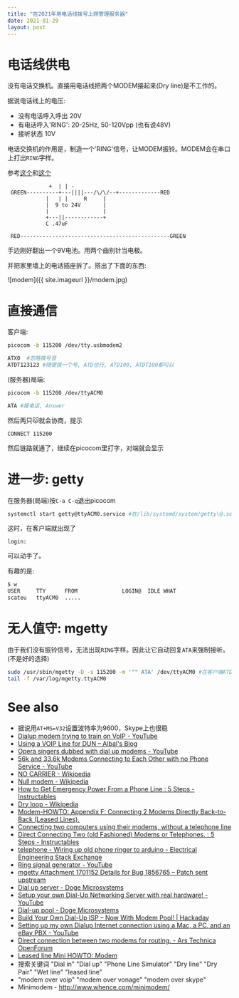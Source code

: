 ```yaml
---
title: "在2021年用电话线拨号上网管理服务器"
date: 2021-01-29
layout: post
---
```


# 电话线供电

没有电话交换机。直接用电话线把两个MODEM接起来(Dry line)是不工作的。

据说电话线上的电压:

 - 没有电话呼入呼出 20V
 - 有电话呼入'RING': 20-25Hz, 50-120Vpp (也有说48V)
 - 接听状态 10V

电话交换机的作用是，制造一个'RING'信号，让MODEM振铃。MODEM会在串口上打出`RING`字样。

参考[这个](http://www.tldp.org/HOWTO/Modem-HOWTO-26.html)和[这个](https://www.jagshouse.com/modem.html)

```
		     +  | | -
 GREEN----------+---||||---/\/\/--+-------------RED
    	    |   | |     R     |
    	    |  9 to 24V       |
    	    |                 |
    	    +---||------------+
    		C .47uF

 RED-----------------------------------------------GREEN

```

手边刚好翻出一个9V电池。用两个曲别针当电极。

并把家里墙上的电话插座拆了。搭出了下面的东西:

![modem]({{ site.imageurl }}/modem.jpg)

# 直接通信

客户端:

```bash
picocom -b 115200 /dev/tty.usbmodem2

ATX0  #忽略拨号音
ATDT123123 #随便拨一个号, ATD也行, ATD100, ATDT100都可以
```

(服务器)局端:

```bash
picocom -b 115200 /dev/ttyACM0

ATA #接电话, Answer
```

然后两只🐱就会协商，提示

```
CONNECT 115200
```

然后链路就通了，继续在picocom里打字，对端就会显示


# 进一步: getty

在服务器(局端)按`C-a C-q`退出picocom


```bash
systemctl start getty@ttyACM0.service #在/lib/systemd/system/getty\@.service 里可以看到，实际上是/sbin/agetty
```

这时，在客户端就出现了

```
login:
```

可以动手了。

有趣的是:

```bash
$ w
USER     TTY      FROM              LOGIN@  IDLE WHAT
scateu   ttyACM0  .....
```

# 无人值守: mgetty

由于我们没有振铃信号，无法出现`RING`字样。因此让它自动回复`ATA`来强制接听。(不是好的选择)

```bash
sudo /usr/sbin/mgetty -D -s 115200 -m '"" ATA' /dev/ttyACM0 #在客户端ATD指令之后再敲回车
tail -f /var/log/mgetty.ttyACM0
```


# See also

 - 据说用`AT+MS=V32`设置波特率为9600，Skype上也很稳
 - [Dialup modem trying to train on VoIP - YouTube](https://www.youtube.com/watch?v=XK0ReVwK8wE)
 - [Using a VOIP Line for DUN – Albal's Blog](https://albal21.wordpress.com/2013/01/21/using-a-voip-line-for-dun/)
 - [Opera singers dubbed with dial up modems - YouTube](https://www.youtube.com/watch?v=AdgvceSBroU)
 - [56k and 33.6k Modems Connecting to Each Other with no Phone Service - YouTube](https://www.youtube.com/watch?v=luarFqislIc)
 - [NO CARRIER - Wikipedia](https://en.wikipedia.org/wiki/NO_CARRIER)
 - [Null modem - Wikipedia](https://en.wikipedia.org/wiki/Null_modem)
 - [How to Get Emergency Power From a Phone Line : 5 Steps - Instructables](https://www.instructables.com/How-to-Get-Emergency-Power-from-a-Phone-Line/)
 - [Dry loop - Wikipedia](https://en.wikipedia.org/wiki/Dry_loop)
 - [Modem-HOWTO: Appendix F: Connecting 2 Modems Directly Back-to-Back (Leased Lines).](https://tldp.org/HOWTO/Modem-HOWTO-26.html)
 - [Connecting two computers using their modems, without a telephone line](https://www.jagshouse.com/modem.html)
 - [Direct Connecting Two (old Fashioned) Modems or Telephones. : 5 Steps - Instructables](https://www.instructables.com/Direct-connecting-two-old-fashioned-modems-or-te/)
 - [telephone - Wiring up old phone ringer to arduino - Electrical Engineering Stack Exchange](https://electronics.stackexchange.com/questions/5531/wiring-up-old-phone-ringer-to-arduino)
 - [Ring signal generator - YouTube](https://www.youtube.com/watch?v=9afGtWbQDKw)
 - [mgetty Attachment 1701152 Details for Bug 1856765 – Patch sent upstream](https://bugzilla.redhat.com/attachment.cgi?id=1701152&action=diff)
 - [Dial up server - Doge Microsystems](https://dogemicrosystems.ca/wiki/Dial_up_server)
 - [Setup your own Dial-Up Networking Server with real hardware! - YouTube](https://www.youtube.com/watch?v=Bk86uqEiwpE)
 - [Dial-up pool - Doge Microsystems](https://dogemicrosystems.ca/wiki/Dial-up_pool)
 - [Build Your Own Dial-Up ISP – Now With Modem Pool! \| Hackaday](https://hackaday.com/2020/05/30/build-your-own-dial-up-isp-now-with-modem-pool/)
 - [Setting up my own Dialup Internet connection using a Mac, a PC, and an eBay PBX - YouTube](https://www.youtube.com/watch?v=Fk4-pPati-U)
 - [Direct connection between two modems for routing. - Ars Technica OpenForum](https://arstechnica.com/civis/viewtopic.php?f=10&t=1012182)
 - [Leased line Mini HOWTO: Modem](https://tldp.org/HOWTO/Leased-Line/modem.html)
 - 搜索关键词 "Dial in" "Dial up" "Phone Line Simulator" "Dry line" "Dry Pair" "Wet line" "leased line"
 - "modem over voip" "modem over vonage" "modem over skype"
 - Minimodem  - <http://www.whence.com/minimodem/>

